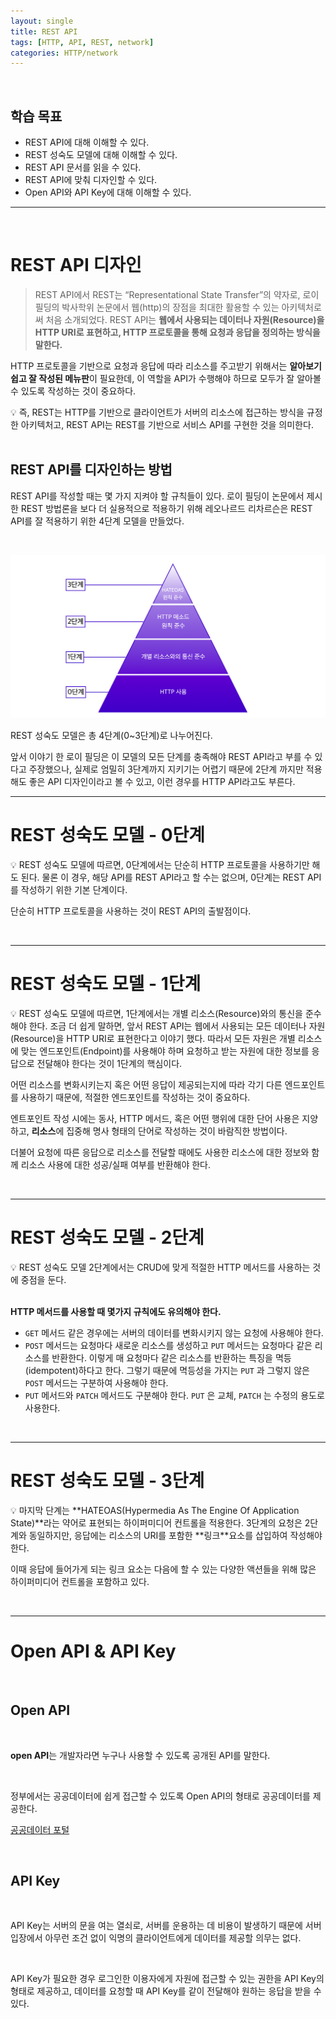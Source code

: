 ```yaml
---
layout: single
title: REST API
tags: [HTTP, API, REST, network]
categories: HTTP/network
---
```


<br />

## **학습 목표**

- REST API에 대해 이해할 수 있다.
- REST 성숙도 모델에 대해 이해할 수 있다.
- REST API 문서를 읽을 수 있다.
- REST API에 맞춰 디자인할 수 있다.
- Open API와 API Key에 대해 이해할 수 있다.



---

<br />

# REST API 디자인

> REST API에서 REST는 “Representational State Transfer”의 약자로, 로이 필딩의 박사학위 논문에서 웹(http)의 장점을 최대한 활용할 수 있는 아키텍처로써 처음 소개되었다. REST API는 **웹에서 사용되는 데이터나 자원(Resource)을 HTTP URI로 표현하고, HTTP 프로토콜을 통해 요청과 응답을 정의하는 방식을 말한다.**
> 

HTTP 프로토콜을 기반으로 요청과 응답에 따라 리소스를 주고받기 위해서는 **알아보기 쉽고 잘 작성된 메뉴판**이 필요한데, 이 역할을 API가 수행해야 하므로 모두가 잘 알아볼 수 있도록 작성하는 것이 중요하다.

<aside>
💡 즉, REST는 HTTP를 기반으로 클라이언트가 서버의 리소스에 접근하는 방식을 규정한 아키텍처고, REST API는 REST를 기반으로 서비스 API를 구현한 것을 의미한다.
</aside>

<br/>

## REST API를 디자인하는 방법

REST API를 작성할 때는 몇 가지 지켜야 할 규칙들이 있다. 로이 필딩이 논문에서 제시한 REST 방법론을 보다 더 실용적으로 적용하기 위해 레오나르드 리차르슨은 REST API를 잘 적용하기 위한 4단계 모델을 만들었다.

<br/>

![001](/images/2022-12-02-rest-api/001.png)

REST 성숙도 모델은 총 4단계(0~3단계)로 나누어진다.

앞서 이야기 한 로이 필딩은 이 모델의 모든 단계를 충족해야 REST API라고 부를 수 있다고 주장했으나, 실제로 엄밀히 3단계까지 지키기는 어렵기 때문에 2단계 까지만 적용해도 좋은 API 디자인이라고 볼 수 있고, 이런 경우를 HTTP API라고도 부른다.



---



# REST 성숙도 모델 - 0단계

<aside>
💡 REST 성숙도 모델에 따르면, 0단계에서는 단순히 HTTP 프로토콜을 사용하기만 해도 된다. 물론 이 경우, 해당 API를 REST API라고 할 수는 없으며, 0단계는 REST API를 작성하기 위한 기본 단계이다.
</aside>

단순히 HTTP 프로토콜을 사용하는 것이 REST API의 출발점이다.

<br/>

---



# REST 성숙도 모델 - 1단계



<aside>
💡 REST 성숙도 모델에 따르면, 1단계에서는 개별 리소스(Resource)와의 통신을 준수해야 한다.
조금 더 쉽게 말하면, 앞서 REST API는 웹에서 사용되는 모든 데이터나 자원(Resource)을 HTTP URI로 표현한다고 이야기 했다. 따라서 모든 자원은 개별 리소스에 맞는 엔드포인트(Endpoint)를 사용해야 하며 요청하고 받는 자원에 대한 정보를 응답으로 전달해야 한다는 것이 1단계의 핵심이다.

</aside>



어떤 리소스를 변화시키는지 혹은 어떤 응답이 제공되는지에 따라 각기 다른 엔드포인트를 사용하기 때문에, 적절한 엔드포인트를 작성하는 것이 중요하다.

엔트포인트 작성 시에는 동사, HTTP 메서드, 혹은 어떤 행위에 대한 단어 사용은 지양하고, **리소스**에 집중해 명사 형태의 단어로 작성하는 것이 바람직한 방법이다.

더불어 요청에 따른 응답으로 리소스를 전달할 때에도 사용한 리소스에 대한 정보와 함께 리소스 사용에 대한 성공/실패 여부를 반환해야 한다. 



<br/>



---



# REST 성숙도 모델 - 2단계

<aside>
💡 REST 성숙도 모델 2단계에서는 CRUD에 맞게 적절한 HTTP 메서드를 사용하는 것에 중점을 둔다.
</aside>

<br/>

**HTTP 메서드를 사용할 때 몇가지 규칙에도 유의해야 한다.**

- `GET` 메서드 같은 경우에는 서버의 데이터를 변화시키지 않는 요청에 사용해야 한다.
- `POST` 메서드는 요청마다 새로운 리소스를 생성하고 `PUT` 메서드는 요청마다 같은 리소스를 반환한다. 이렇게 매 요청마다 같은 리소스를 반환하는 특징을 멱등(idempotent)하다고 한다. 그렇기 때문에 멱등성을 가지는 `PUT` 과 그렇지 않은 `POST` 메서드는 구분하여 사용해야 한다.
- `PUT` 메서드와 `PATCH` 메서드도 구분해야 한다. `PUT` 은 교체, `PATCH` 는 수정의 용도로 사용한다.

<br/>

---



# REST 성숙도 모델 - 3단계

<aside>
💡 마지막 단계는 **HATEOAS(Hypermedia As The Engine Of Application State)**라는 약어로 표현되는 하이퍼미디어 컨트롤을 적용한다. 3단계의 요청은 2단계와 동일하지만, 응답에는 리소스의 URI를 포함한 **링크**요소를 삽입하여 작성해야 한다.
</aside>

이때 응답에 들어가게 되는 링크 요소는 다음에 할 수 있는 다양한 액션들을 위해 많은 하이퍼미디어 컨트롤을 포함하고 있다.

<br/>

---

# Open API & API Key

   &nbsp;

## Open API

  &nbsp;

**open API**는 개발자라면 누구나 사용할 수 있도록 공개된 API를 말한다.

   &nbsp;

정부에서는 공공데이터에 쉽게 접근할 수 있도록 Open API의 형태로 공공데이터를 제공한다. 

[공공데이터 포털](https://www.data.go.kr/)

<br/>



## API Key

&nbsp;

API Key는 서버의 문을 여는 열쇠로, 서버를 운용하는 데 비용이 발생하기 때문에 서버 입장에서 아무런 조건 없이 익명의 클라이언트에게 데이터를 제공할 의무는 없다.

&nbsp;

API Key가 필요한 경우 로그인한 이용자에게 자원에 접근할 수 있는 권한을 API Key의 형태로 제공하고, 데이터를 요청할 때 API Key를 같이 전달해야 원하는 응답을 받을 수 있다.



<br/>